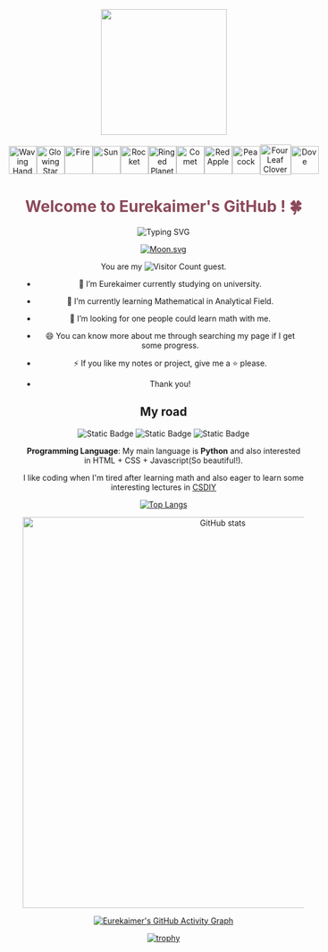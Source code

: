 <div align="center">

  <!-- Knock Code Pictures -->
  <picture>
    <source media="(prefers-color-scheme: dark)" srcset="https://cdn.jsdelivr.net/gh/sun0225SUN/sun0225SUN/assets/images/coding.gif" />
    <source media="(prefers-color-scheme: light)" srcset="https://cdn.jsdelivr.net/gh/sun0225SUN/sun0225SUN/assets/images/developer.svg" height="225px" />
    <img src="https://cdn.jsdelivr.net/gh/sun0225SUN/sun0225SUN/assets/images/coding.gif" />
  </picture>

  <!-- for beauty -->
  <div>&nbsp;</div>




<!-- Dynamic Emojis -->
<div style="display: flex; justify-content: center; align-items: center;">
  <img src="https://raw.githubusercontent.com/Tarikul-Islam-Anik/Animated-Fluent-Emojis/master/Emojis/Hand%20gestures/Waving%20Hand.png" alt="Waving Hand" width="50" height="50" />
  <img src="https://raw.githubusercontent.com/Tarikul-Islam-Anik/Animated-Fluent-Emojis/master/Emojis/Travel%20and%20places/Glowing%20Star.png" alt="Glowing Star" width="50" height="50" />
  <img src="https://raw.githubusercontent.com/Tarikul-Islam-Anik/Animated-Fluent-Emojis/master/Emojis/Travel%20and%20places/Fire.png" alt="Fire" width="50" height="50" />
  <img src="https://raw.githubusercontent.com/Tarikul-Islam-Anik/Animated-Fluent-Emojis/master/Emojis/Travel%20and%20places/Sun.png" alt="Sun" width="50" height="50" />  
  <img src="https://raw.githubusercontent.com/Tarikul-Islam-Anik/Animated-Fluent-Emojis/master/Emojis/Travel%20and%20places/Rocket.png" alt="Rocket" width="50" height="50" />
  <img src="https://raw.githubusercontent.com/Tarikul-Islam-Anik/Animated-Fluent-Emojis/master/Emojis/Travel%20and%20places/Ringed%20Planet.png" alt="Ringed Planet" width="50" height="50" />
  <img src="https://raw.githubusercontent.com/Tarikul-Islam-Anik/Animated-Fluent-Emojis/master/Emojis/Travel%20and%20places/Comet.png" alt="Comet" width="50" height="50" />
  <img src="https://raw.githubusercontent.com/Tarikul-Islam-Anik/Animated-Fluent-Emojis/master/Emojis/Food/Red%20Apple.png" alt="Red Apple" width="50" height="50" />
  <img src="https://raw.githubusercontent.com/Tarikul-Islam-Anik/Animated-Fluent-Emojis/master/Emojis/Animals/Peacock.png" alt="Peacock" width="50" height="50" />
  <img src="https://raw.githubusercontent.com/Tarikul-Islam-Anik/Animated-Fluent-Emojis/master/Emojis/Animals/Four%20Leaf%20Clover.png" alt="Four Leaf Clover" width="55" height="55" />
  <img src="https://raw.githubusercontent.com/Tarikul-Islam-Anik/Animated-Fluent-Emojis/master/Emojis/Animals/Dove.png" alt="Dove" width="50" height="50" />
</div>


<!-- Welcome words -->
<h1 style="color: #8c495a;">Welcome to Eurekaimer's GitHub ! 🍀</h1>




<!-- World Peaceful words -->
![Typing SVG](https://readme-typing-svg.demolab.com/?lines=The+World+Remains+Peaceful+Forever+!)




<!-- Moon Emoji -->
[![Moon.svg](https://moon-svg.minung.dev/moon.svg?size=200&theme=ray&rotate=148)](https://moon-svg.minung.dev)



You are my ![Visitor Count](https://profile-counter.glitch.me/Eurekaimer/count.svg) guest.


- 🔭 I’m Eurekaimer currently studying on university. 
- 🌱 I’m currently learning Mathematical in Analytical Field.
- 🤔 I’m looking for one people could learn math with me.
- 😄 You can know more about me through searching my page if I get some progress.
- ⚡ If you like my notes or project, give me a ⭐ please.

- Thank you!

## My road

![Static Badge](https://img.shields.io/badge/Language-Python-green) ![Static Badge](https://img.shields.io/badge/Favorite-Math-blue) ![Static Badge](https://img.shields.io/badge/Anime-こまりちか-blue) 




**Programming Language**:  My main language is **Python** and also interested in HTML + CSS + Javascript(So beautiful!). 

I like coding when I'm tired after learning math and also eager to learn some interesting lectures in [CSDIY](https://csdiy.wiki/)




[![Top Langs](https://github-readme-stats.vercel.app/api/top-langs/?username=Eurekaimer&layout=compact)](https://github.com/Eurekaimer/github-readme-stats)

<img alt="GitHub stats" src="https://github-readme-stats.vercel.app/api?username=Eurekaimer&bg_color=30,e96443,904e95&title_color=fff&text_color=fff&count_private=true&hide_border=true" width="700">

[![Eurekaimer's GitHub Activity Graph](https://github-readme-activity-graph.vercel.app/graph?username=Eurekaimer&theme=xcode)](https://github.com/iceyear)

[![trophy](https://github-profile-trophy.vercel.app/?username=Eurekaimer)](https://github.com/ryo-ma/github-profile-trophy)



